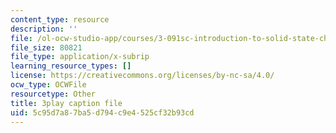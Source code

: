 ```yaml
---
content_type: resource
description: ''
file: /ol-ocw-studio-app/courses/3-091sc-introduction-to-solid-state-chemistry-fall-2010/5c95d7a87ba5d794c9e4525cf32b93cd_xu-p6Ffh-A.srt
file_size: 80821
file_type: application/x-subrip
learning_resource_types: []
license: https://creativecommons.org/licenses/by-nc-sa/4.0/
ocw_type: OCWFile
resourcetype: Other
title: 3play caption file
uid: 5c95d7a8-7ba5-d794-c9e4-525cf32b93cd
---
```

